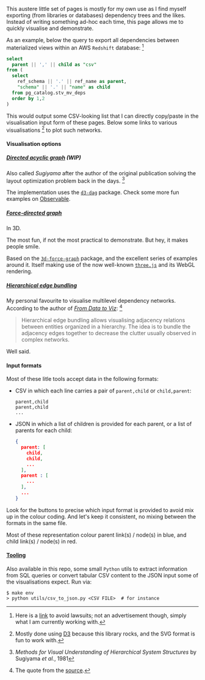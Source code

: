 This austere little set of pages is mostly for my own use as I find myself exporting
(from libraries or databases) dependency trees and the likes. Instead of writing
something ad-hoc each time, this page allows me to quickly visualise and demonstrate.

As an example, below the query to export all dependencies between materialized views
within an AWS `Redshift` database: [^1]

```sql
select
  parent || ',' || child as "csv"
from (
  select
    ref_schema || '.' || ref_name as parent,
    "schema" || '.' || "name" as child
  from pg_catalog.stv_mv_deps
  order by 1,2
)
```

This would output some CSV-looking list that I can directly copy/paste in the
visualisation input form of these pages. Below some links to various visualisations [^2]
to plot such networks.

#### Visualisation options

##### [Directed acyclic graph](/directed-acyclic-graph) (WIP)

Also called _Sugiyama_ after the author of the original publication solving the layout
optimization problem back in the days. [^3]

The implementation uses the [`d3-dag`](https://github.com/erikbrinkman/d3-dag) package.
Check some more fun examples on
[Observable](https://observablehq.com/search?query=d3-dag).

##### [Force-directed graph](/force-directed-graph)

In 3D.

The most fun, if not the most practical to demonstrate. But hey, it makes people smile.

Based on the [`3d-force-graph`](https://github.com/vasturiano/3d-force-graph) package,
and the excellent series of examples around it. Itself making use of the now well-known
[`three.js`](https://github.com/mrdoob/three.js) and its WebGL rendering.

##### [Hierarchical edge bundling](/hierarchical-edge-bundling)

My personal favourite to visualise multilevel dependency networks. According to the
author of [_From Data to Viz_](https://www.data-to-viz.com/): [^4]

> Hierarchical edge bundling allows visualising adjacency relations between entities
> organized in a hierarchy. The idea is to bundle the adjacency edges together to
> decrease the clutter usually observed in complex networks.

Well said.

#### Input formats

Most of these litle tools accept data in the following formats:

* CSV in which each line carries a pair of `parent,child` or `child,parent`:
  ```csv
  parent,child
  parent,child
  ...
  ```
* JSON in which a list of children is provided for each parent, or a list of parents for
  each child:
  ```json
  {
    parent: [
      child,
      child,
      ...
    ],
    parent : [
      ...
    ],
    ...
  }
  ```

Look for the buttons to precise which input format is provided to avoid mix up in the
colour coding. And let's keep it consistent, no mixing between the formats in the same
file.

Most of these representation colour parent link(s) / node(s) in blue, and child link(s)
/ node(s) in red.

#### [Tooling](/utils)

Also available in this repo, some small `Python` utils to extract information from SQL
queries or convert tabular CSV content to the JSON input some of the visualisations
expect. Run via:

```shell
$ make env
> python utils/csv_to_json.py <CSV FILE>  # for instance
```

[^1]: Here is a [link](https://aws.amazon.com/redshift/) to avoid lawsuits; not an
      advertisement though, simply what I am currently working with.
[^2]: Mostly done using [D3](https://d3js.org/) because this library rocks, and the SVG
      format is fun to work with.
[^3]: _Methods for Visual Understanding of Hierarchical System Structures_ by Sugiyama
      _et al._, 1981
[^4]: The quote from the [source](https://www.data-to-viz.com/graph/edge_bundling.html).
